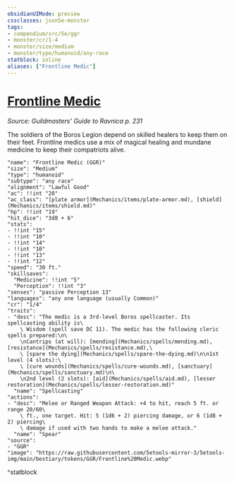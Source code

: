 ```yaml
---
obsidianUIMode: preview
cssclasses: json5e-monster
tags:
- compendium/src/5e/ggr
- monster/cr/1-4
- monster/size/medium
- monster/type/humanoid/any-race
statblock: inline
aliases: ["Frontline Medic"]
---
```

# [Frontline Medic](Mechanics\bestiary\humanoid/frontline-medic-ggr.md)
*Source: Guildmasters' Guide to Ravnica p. 231*  

The soldiers of the Boros Legion depend on skilled healers to keep them on their feet. Frontline medics use a mix of magical healing and mundane medicine to keep their compatriots alive.

```statblock
"name": "Frontline Medic (GGR)"
"size": "Medium"
"type": "humanoid"
"subtype": "any race"
"alignment": "Lawful Good"
"ac": !!int "20"
"ac_class": "[plate armor](Mechanics/items/plate-armor.md), [shield](Mechanics/items/shield.md)"
"hp": !!int "19"
"hit_dice": "3d8 + 6"
"stats":
- !!int "15"
- !!int "10"
- !!int "14"
- !!int "10"
- !!int "13"
- !!int "12"
"speed": "30 ft."
"skillsaves":
  "Medicine": !!int "5"
  "Perception": !!int "3"
"senses": "passive Perception 13"
"languages": "any one language (usually Common)"
"cr": "1/4"
"traits":
- "desc": "The medic is a 3rd-level Boros spellcaster. Its spellcasting ability is\
    \ Wisdom (spell save DC 11). The medic has the following cleric spells prepared:\n\
    \nCantrips (at will): [mending](Mechanics/spells/mending.md), [resistance](Mechanics/spells/resistance.md),\
    \ [spare the dying](Mechanics/spells/spare-the-dying.md)\n\n1st level (4 slots):\
    \ [cure wounds](Mechanics/spells/cure-wounds.md), [sanctuary](Mechanics/spells/sanctuary.md)\n\
    \n2nd level (2 slots): [aid](Mechanics/spells/aid.md), [lesser restoration](Mechanics/spells/lesser-restoration.md)"
  "name": "Spellcasting"
"actions":
- "desc": "Melee or Ranged Weapon Attack: +4 to hit, reach 5 ft. or range 20/60\
    \ ft., one target. Hit: 5 (1d6 + 2) piercing damage, or 6 (1d8 + 2) piercing\
    \ damage if used with two hands to make a melee attack."
  "name": "Spear"
"source":
- "GGR"
"image": "https://raw.githubusercontent.com/5etools-mirror-3/5etools-img/main/bestiary/tokens/GGR/Frontline%20Medic.webp"
```
^statblock
